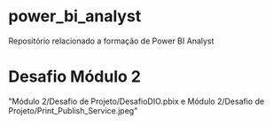# power_bi_analyst

Repositório relacionado a formação de Power BI Analyst

# Desafio Módulo 2
"Módulo 2/Desafio de Projeto/DesafioDIO.pbix e Módulo 2/Desafio de Projeto/Print_Publish_Service.jpeg"
